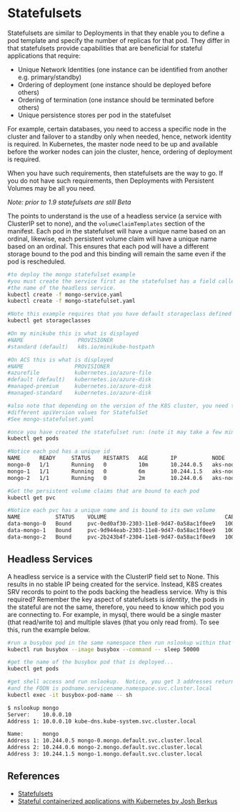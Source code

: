 # Statefulsets #

Statefulsets are similar to Deployments in that they enable you to define a pod template and specify the number of replicas for that pod.  They differ in that statefulsets provide capabilities that are beneficial for stateful applications that require:

* Unique Network Identities (one instance can be identified from another e.g. primary/standby)
* Ordering of deployment (one instance should be deployed before others)
* Ordering of termination (one instance should be terminated before others)
* Unique persistence stores per pod in the statefulset

For example, certain databases, you need to access a specific node in the cluster and failover to a standby only when needed, hence, network identity is required.  In Kubernetes, the master node need to be up and available before the worker nodes can join the cluster, hence, ordering of deployment is required.

When you have such requirements, then statefulsets are the way to go.  If you do not have such requirements, then Deployments with Persistent Volumes may be all you need.

*Note: prior to 1.9 statefulsets are still Beta*

The points to understand is the use of a headless service (a service with ClusterIP set to none), and the `volumeClaimTemplates` section of the manifest. Each pod in the statefulset will have a unique name based on an ordinal, likewise, each persistent volume claim will have a unique name based on an ordinal.  This ensures that each pod will have a different storage bound to the pod and this binding will remain the same even if the pod is rescheduled.

```sh
#to deploy the mongo statefulset example
#you must create the service first as the statefulset has a field called serviceName that must match
#the name of the headless service.
kubectl create -f mongo-service.yaml
kubectl create -f mongo-statefulset.yaml

#Note this example requires that you have default storageclass defined for your cluster
kubectl get storageclasses

#On my minikube this is what is displayed
#NAME                 PROVISIONER
#standard (default)   k8s.io/minikube-hostpath

#On ACS this is what is displayed
#NAME                PROVISIONER
#azurefile           kubernetes.io/azure-file
#default (default)   kubernetes.io/azure-disk
#managed-premium     kubernetes.io/azure-disk
#managed-standard    kubernetes.io/azure-disk

#also note that depending on the version of the K8S cluster, you need to specify
#different apiVersion values for StatefulSet
#See mongo-statefulset.yaml

#once you have created the statefulset run: (note it may take a few minutes)
kubectl get pods 

#Notice each pod has a unique id
NAME      READY     STATUS    RESTARTS   AGE       IP           NODE
mongo-0   1/1       Running   0          10m       10.244.0.5   aks-nodepool1-35954213-1
mongo-1   1/1       Running   0          6m        10.244.1.5   aks-nodepool1-35954213-0
mongo-2   1/1       Running   0          2m        10.244.0.6   aks-nodepool1-35954213-1

#Get the persistent volume claims that are bound to each pod
kubectl get pvc

#Notice each pvc has a unique name and is bound to its own volume
NAME           STATUS    VOLUME                                     CAPACITY   ACCESS MODES   STORAGECLASS   AGE
data-mongo-0   Bound     pvc-0ed0af30-2303-11e8-9d47-0a58ac1f0ee9   10Gi       RWO            default        11m
data-mongo-1   Bound     pvc-9d944eab-2303-11e8-9d47-0a58ac1f0ee9   10Gi       RWO            default        7m
data-mongo-2   Bound     pvc-2b243b4f-2304-11e8-9d47-0a58ac1f0ee9   10Gi       RWO            default        3m
```

## Headless Services ##

A headless service is a service with the ClusterIP field set to None.  This results in no stable IP being created for the service.  Instead, K8S creates SRV records to point to the pods backing the headless service. Why is this required?  Remember the key aspect of statefulsets is *identity*, the pods in the stateful are not the same, therefore, you need to know which pod you are connecting to.  For example, in mysql, there would be a single master (that read/write to) and multiple slaves (that you only read from).  To see this, run the example below.

```sh
#run a busybox pod in the same namespace then run nslookup within that pod to see what gets returned
kubectl run busybox --image busybox --command -- sleep 50000

#get the name of the busybox pod that is deployed...
kubectl get pods 

#get shell access and run nslookup.  Notice, you get 3 addresses returned
#and the FQDN is podname.servicename.namespace.svc.cluster.local
kubectl exec -it busybox-pod-name -- sh

$ nslookup mongo
Server:    10.0.0.10
Address 1: 10.0.0.10 kube-dns.kube-system.svc.cluster.local

Name:      mongo
Address 1: 10.244.0.5 mongo-0.mongo.default.svc.cluster.local
Address 2: 10.244.0.6 mongo-2.mongo.default.svc.cluster.local
Address 3: 10.244.1.5 mongo-1.mongo.default.svc.cluster.local


```

## References ##

- [Statefulsets](https://kubernetes.io/docs/concepts/workloads/controllers/statefulset/)
- [Stateful containerized applications with Kubernetes by Josh Berkus](https://opensource.com/article/17/2/stateful-applications)
